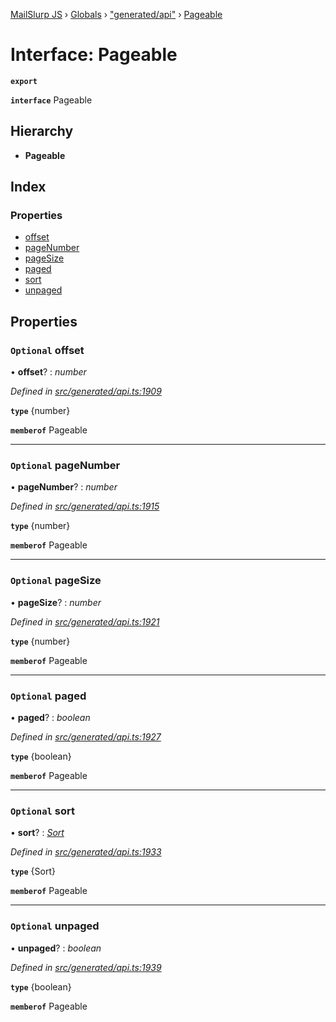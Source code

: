 [MailSlurp JS](../README.md) › [Globals](../globals.md) › ["generated/api"](../modules/_generated_api_.md) › [Pageable](_generated_api_.pageable.md)

# Interface: Pageable

**`export`** 

**`interface`** Pageable

## Hierarchy

* **Pageable**

## Index

### Properties

* [offset](_generated_api_.pageable.md#optional-offset)
* [pageNumber](_generated_api_.pageable.md#optional-pagenumber)
* [pageSize](_generated_api_.pageable.md#optional-pagesize)
* [paged](_generated_api_.pageable.md#optional-paged)
* [sort](_generated_api_.pageable.md#optional-sort)
* [unpaged](_generated_api_.pageable.md#optional-unpaged)

## Properties

### `Optional` offset

• **offset**? : *number*

*Defined in [src/generated/api.ts:1909](https://github.com/mailslurp/mailslurp-client-ts-js/blob/e9348f1/src/generated/api.ts#L1909)*

**`type`** {number}

**`memberof`** Pageable

___

### `Optional` pageNumber

• **pageNumber**? : *number*

*Defined in [src/generated/api.ts:1915](https://github.com/mailslurp/mailslurp-client-ts-js/blob/e9348f1/src/generated/api.ts#L1915)*

**`type`** {number}

**`memberof`** Pageable

___

### `Optional` pageSize

• **pageSize**? : *number*

*Defined in [src/generated/api.ts:1921](https://github.com/mailslurp/mailslurp-client-ts-js/blob/e9348f1/src/generated/api.ts#L1921)*

**`type`** {number}

**`memberof`** Pageable

___

### `Optional` paged

• **paged**? : *boolean*

*Defined in [src/generated/api.ts:1927](https://github.com/mailslurp/mailslurp-client-ts-js/blob/e9348f1/src/generated/api.ts#L1927)*

**`type`** {boolean}

**`memberof`** Pageable

___

### `Optional` sort

• **sort**? : *[Sort](_generated_api_.sort.md)*

*Defined in [src/generated/api.ts:1933](https://github.com/mailslurp/mailslurp-client-ts-js/blob/e9348f1/src/generated/api.ts#L1933)*

**`type`** {Sort}

**`memberof`** Pageable

___

### `Optional` unpaged

• **unpaged**? : *boolean*

*Defined in [src/generated/api.ts:1939](https://github.com/mailslurp/mailslurp-client-ts-js/blob/e9348f1/src/generated/api.ts#L1939)*

**`type`** {boolean}

**`memberof`** Pageable
